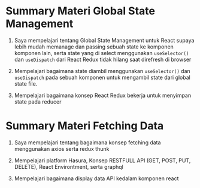# Summary Materi Global State Management

1. Saya mempelajari tentang Global State Management untuk React supaya lebih mudah memanage dan passing sebuah state ke komponen komponen lain, serta state yang di select menggunakan `useSelector()` dan `useDispatch` dari React Redux tidak hilang saat direfresh di browser

2. Mempelajari bagaimana state diambil menggunakan `useSelector()` dan `useDispatch` pada sebuah komponen untuk mengambil state dari global state file.

3. Mempelajari bagaimana konsep React Redux bekerja untuk menyimpan state pada reducer

# Summary Materi Fetching Data

1. Saya mempelajari tentang bagaimana konsep fetching data menggunakan axios serta redux thunk

2. Mempelajari platform Hasura, Konsep RESTFULL API (GET, POST, PUT, DELETE), React Environtment, serta graphql

3. Mempelajari bagaimana display data API kedalam komponen react
